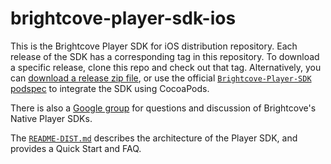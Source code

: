 brightcove-player-sdk-ios
=========================
This is the Brightcove Player SDK for iOS distribution repository. Each release of the SDK has a corresponding tag in this repository. To download a specific release, clone this repo and check out that tag. Alternatively, you can [download a release zip file][releasezips], or use the official [`Brightcove-Player-SDK` podspec][podspec] to integrate the SDK using CocoaPods.

There is also a [Google group][group] for questions and discussion of Brightcove's Native Player SDKs.

The [`README-DIST.md`][dist] describes the architecture of the Player SDK, and provides a Quick Start and FAQ.

[releasezips]: https://github.com/brightcove/brightcove-player-sdk-ios/releases
[podspec]: https://github.com/CocoaPods/Specs/tree/master/Specs/Brightcove-Player-SDK
[group]: https://groups.google.com/forum/#!forum/brightcove-native-player-sdks
[dist]: https://github.com/brightcove/brightcove-player-sdk-ios/blob/master/README-DIST.md
